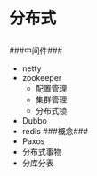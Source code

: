 # 分布式
##
###中间件###
* netty
* zookeeper
	* 配置管理
	* 集群管理
	* 分布式锁
* Dubbo
* redis
###概念###
* Paxos
* 分布式事物
* 分库分表